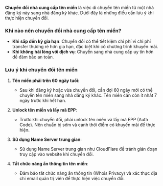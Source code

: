 **Chuyển đổi nhà cung cấp tên miền** là việc di chuyển tên miền từ một nhà đăng ký này sang nhà đăng ký khác. Dưới đây là những điều cần lưu ý khi thực hiện chuyển đổi.

### Khi nào nên chuyển đổi nhà cung cấp tên miền?
- **Khi sắp đến kỳ gia hạn**: Chuyển đổi có thể tiết kiệm chi phí vì chi phí transfer thường rẻ hơn gia hạn, đặc biệt khi có chương trình khuyến mãi.
- **Khi không hài lòng với dịch vụ**: Chuyển sang nhà cung cấp uy tín hơn để đảm bảo an toàn.

### Lưu ý khi chuyển đổi tên miền
1. **Tên miền phải trên 60 ngày tuổi**:
   - Sau khi đăng ký hoặc vừa chuyển đổi, cần đợi 60 ngày mới có thể chuyển tên miền sang nhà đăng ký khác. Tên miền cần còn ít nhất 7 ngày trước khi hết hạn.

2. **Unlock tên miền và lấy mã EPP**:
   - Trước khi chuyển đổi, phải unlock tên miền và lấy mã EPP (Auth Code). Nên chuẩn bị sớm và canh thời điểm có khuyến mãi để thực hiện.

3. **Sử dụng Name Server trung gian**:
   - Sử dụng Name Server trung gian như CloudFlare để tránh gián đoạn truy cập vào website khi chuyển đổi.

4. **Tắt chức năng ẩn thông tin tên miền**:
   - Đảm bảo tắt chức năng ẩn thông tin (Whois Privacy) và xác thực địa chỉ email quản trị viên để thực hiện việc chuyển đổi.
